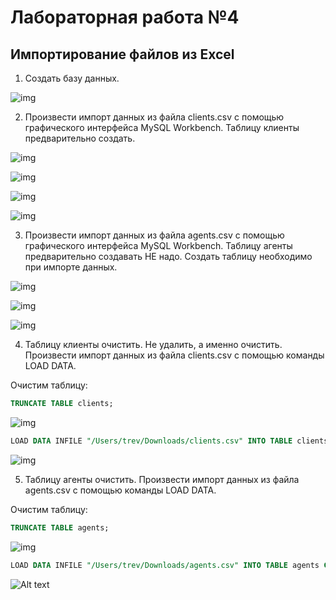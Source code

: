# Лабораторная работа №4

## Импортирование файлов из Excel

1.	Создать базу данных.

![img](image-31.png)

2.	Произвести импорт данных из файла clients.csv с помощью графического интерфейса MySQL Workbench. Таблицу клиенты предварительно создать.

![img](image-32.png)

![img](image-33.png)

![img](image-34.png)

![img](image-35.png)

3.	Произвести импорт данных из файла agents.csv с помощью графического интерфейса MySQL Workbench. Таблицу агенты предварительно создавать НЕ надо. Создать таблицу необходимо при импорте данных.

![img](image-36.png)

![img](image-37.png)

![img](image-38.png)

4.	Таблицу клиенты очистить. Не удалить, а именно очистить. Произвести импорт данных из файла clients.csv с помощью команды LOAD DATA.

Очистим таблицу:

```sql
TRUNCATE TABLE clients;
```

![img](image-39.png)

```sql
LOAD DATA INFILE "/Users/trev/Downloads/clients.csv" INTO TABLE clients COLUMNS TERMINATED BY ',' IGNORE 1 LINES (id, FirstName, MiddleName, LastName, Phone, Email);
```

![img](image-40.png)

5.	Таблицу агенты очистить. Произвести импорт данных из файла agents.csv с помощью команды LOAD DATA.

Очистим таблицу:

```sql
TRUNCATE TABLE agents;
```

![img](image-41.png)

```sql
LOAD DATA INFILE "/Users/trev/Downloads/agents.csv" INTO TABLE agents COLUMNS TERMINATED BY ',' IGNORE 1 LINES (id, FirstName, MiddleName, LastName, DealShare);
```

![Alt text](image-42.png)
